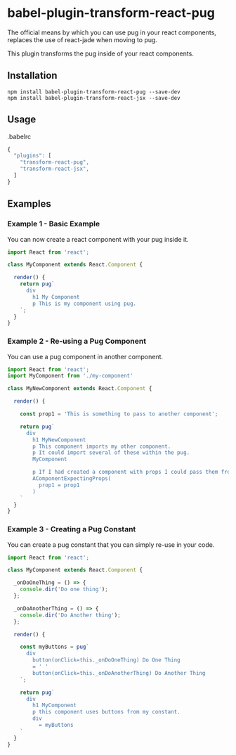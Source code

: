 # babel-plugin-transform-react-pug

The official means by which you can use pug in your react components, replaces the use of react-jade when moving to pug.

This plugin transforms the pug inside of your react components.

## Installation
```
npm install babel-plugin-transform-react-pug --save-dev
npm install babel-plugin-transform-react-jsx --save-dev
```
## Usage
.babelrc
```js
{
  "plugins": [
    "transform-react-pug",
    "transform-react-jsx",
  ]
}
```
## Examples

### Example 1 - Basic Example

You can now create a react component with your pug inside it.

```js
import React from 'react';

class MyComponent extends React.Component {

  render() {
    return pug`
      div
        h1 My Component
        p This is my component using pug.
    `;
  }
}
```

### Example 2 - Re-using a Pug Component

You can use a pug component in another component.

```js
import React from 'react';
import MyComponent from './my-component'

class MyNewComponent extends React.Component {

  render() {

    const prop1 = 'This is something to pass to another component';

    return pug`
      div
        h1 MyNewComponent
        p This component imports my other component.
        p It could import several of these within the pug.
        MyComponent

        p If I had created a component with props I could pass them from this component.
        AComponentExpectingProps(
          prop1 = prop1
        )
    `
  }
}
```

### Example 3 - Creating a Pug Constant

You can create a pug constant that you can simply re-use in your code.

```js
import React from 'react';

class MyComponent extends React.Component {

  _onDoOneThing = () => {
    console.dir('Do one thing');
  };

  _onDoAnotherThing = () => {
    console.dir('Do Another thing');
  };

  render() {

    const myButtons = pug`
      div
        button(onClick=this._onDoOneThing) Do One Thing
        = ' '
        button(onClick=this._onDoAnotherThing) Do Another Thing
    `;

    return pug`
      div
        h1 MyComponent
        p this component uses buttons from my constant.
        div
          = myButtons
    `
  }
}
```
